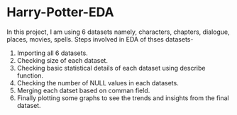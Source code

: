 # Harry-Potter-EDA

In this project, I am using 6 datasets namely, characters, chapters, dialogue, places, movies, spells. 
Steps involved in EDA of thses datasets- 
1. Importing all 6 datasets.
2. Checking size of each dataset.
3. Checking basic statistical details of each dataset using describe function.
4. Checking the number of NULL values in each datasets.
5. Merging each datset based on comman field.
6. Finally plotting some graphs to see the trends and insights from the final dataset.
